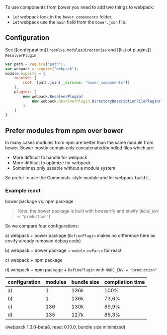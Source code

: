 To use components from bower you need to add two things to webpack:

* Let webpack look in the `bower_components` folder.
* Let webpack use the `main` field from the `bower.json` file.

## Configuration

See [[configuration]] `resolve.modulesDirectories` and [[list of plugins]] `ResolverPlugin`.

``` javascript
var path = require("path");
var webpack = require("webpack");
module.exports = {
	resolve: {
		root: [path.join(__dirname, "bower_components")]
	},
	plugins: [
		new webpack.ResolverPlugin(
			new webpack.ResolverPlugin.DirectoryDescriptionFilePlugin("bower.json", ["main"])
		)
	]
}
```

## Prefer modules from npm over bower

In many cases modules from npm are better than the same module from bower. Bower mostly contain only concatenated/bundled files which are:

* More difficult to handle for webpack
* More difficult to optimize for webpack
* Sometimes only useable without a module system

So prefer to use the CommonJs-style module and let webpack build it.

### Example react

bower package vs. npm package

> Note: the bower package is built with bowserify and envify (`NODE_ENV = "production"`)

So we compare four configurations:

a) webpack + bower package (`DefinePlugin` makes no difference here as envify already removed debug code)

b) webpack + bower package + `module.noParse` for react

c) webpack + npm package

d) webpack + npm package + `DefinePlugin` with `NODE_ENV = "production"`

| configuration | modules | bundle size | compilation time |
|---------------|---------|-------------|------------------|
| a)            | 1       | 136k        | 100%             |
| b)            | 1       | 136k        | 73,6%            |
| c)            | 136     | 130k        | 89,9%            |
| d)            | 135     | 127k        | 85,3%            |

(webpack 1.3.0-beta8, react 0.10.0, bundle size minimized)